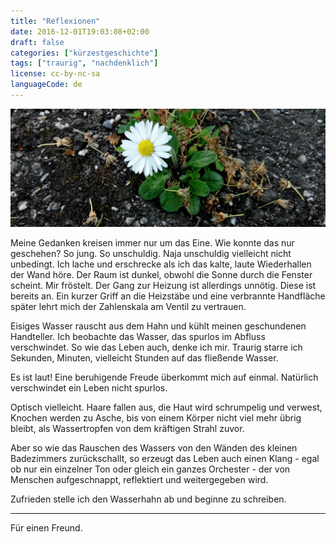 ```yaml
---
title: "Reflexionen"
date: 2016-12-01T19:03:08+02:00
draft: false
categories: ["kürzestgeschichte"]
tags: ["traurig", "nachdenklich"]
license: cc-by-nc-sa
languageCode: de
---
```


![A daisy has broken through cracks in the concrete](flower.webp)

Meine Gedanken kreisen immer nur um das Eine. Wie konnte das nur geschehen? So jung. So unschuldig. Naja unschuldig vielleicht nicht unbedingt. Ich lache und erschrecke als ich das kalte, laute Wiederhallen der Wand höre. Der Raum ist dunkel, obwohl die Sonne durch die Fenster scheint. Mir fröstelt. Der Gang zur Heizung ist allerdings unnötig. Diese ist bereits an. Ein kurzer Griff an die Heizstäbe und eine verbrannte Handfläche später lehrt mich der Zahlenskala am Ventil zu vertrauen.

Eisiges Wasser rauscht aus dem Hahn und kühlt meinen geschundenen Handteller. Ich beobachte das Wasser, das spurlos im Abfluss verschwindet. So wie das Leben auch, denke ich mir. Traurig starre ich Sekunden, Minuten, vielleicht Stunden auf das fließende Wasser.

Es ist laut! Eine beruhigende Freude überkommt mich auf einmal. Natürlich verschwindet ein Leben nicht spurlos.

Optisch vielleicht. Haare fallen aus, die Haut wird schrumpelig und verwest, Knochen werden zu Asche, bis von einem Körper nicht viel mehr übrig bleibt, als Wassertropfen von dem kräftigen Strahl zuvor.

Aber so wie das Rauschen des Wassers von den Wänden des kleinen Badezimmers zurückschallt, so erzeugt das Leben auch einen Klang - egal ob nur ein einzelner Ton oder gleich ein ganzes Orchester - der von Menschen aufgeschnappt, reflektiert und weitergegeben wird.

Zufrieden stelle ich den Wasserhahn ab und beginne zu schreiben.

---

Für einen Freund.
